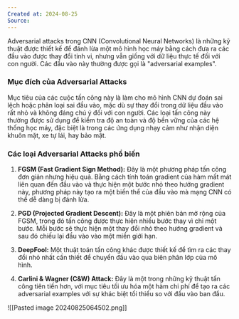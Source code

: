 ```yaml
---
Created at: 2024-08-25
Source:
---
```


Adversarial attacks trong CNN (Convolutional Neural Networks) là những kỹ thuật được thiết kế để đánh lừa một mô hình học máy bằng cách đưa ra các đầu vào được thay đổi tinh vi, nhưng vẫn giống với dữ liệu thực tế đối với con người. Các đầu vào này thường được gọi là "adversarial examples".

### Mục đích của Adversarial Attacks
Mục tiêu của các cuộc tấn công này là làm cho mô hình CNN dự đoán sai lệch hoặc phân loại sai đầu vào, mặc dù sự thay đổi trong dữ liệu đầu vào rất nhỏ và không đáng chú ý đối với con người. Các loại tấn công này thường được sử dụng để kiểm tra độ an toàn và độ bền vững của các hệ thống học máy, đặc biệt là trong các ứng dụng nhạy cảm như nhận diện khuôn mặt, xe tự lái, hay bảo mật.

### Các loại Adversarial Attacks phổ biến
1. **FGSM (Fast Gradient Sign Method):** Đây là một phương pháp tấn công đơn giản nhưng hiệu quả. Bằng cách tính toán gradient của hàm mất mát liên quan đến đầu vào và thực hiện một bước nhỏ theo hướng gradient này, phương pháp này tạo ra một biến thể của đầu vào mà mạng CNN có thể dễ dàng bị đánh lừa.

2. **PGD (Projected Gradient Descent):** Đây là một phiên bản mở rộng của FGSM, trong đó tấn công được thực hiện nhiều bước thay vì chỉ một bước. Mỗi bước sẽ thực hiện một thay đổi nhỏ theo hướng gradient và sau đó chiếu lại đầu vào vào một miền giới hạn.

3. **DeepFool:** Một thuật toán tấn công khác được thiết kế để tìm ra các thay đổi nhỏ nhất cần thiết để chuyển đầu vào qua biên phân lớp của mô hình.

4. **Carlini & Wagner (C&W) Attack:** Đây là một trong những kỹ thuật tấn công tiên tiến hơn, với mục tiêu tối ưu hóa một hàm chi phí để tạo ra các adversarial examples với sự khác biệt tối thiểu so với đầu vào ban đầu.

![[Pasted image 20240825064502.png]]